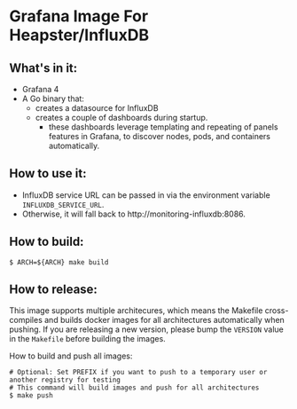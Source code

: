# Grafana Image For Heapster/InfluxDB

## What's in it:
 - Grafana 4
 - A Go binary that:
   - creates a datasource for InfluxDB
   - creates a couple of dashboards during startup.
     - these dashboards leverage templating and repeating of panels features in Grafana, to discover nodes, pods, and containers automatically.

## How to use it:
 - InfluxDB service URL can be passed in via the environment variable `INFLUXDB_SERVICE_URL`.
 - Otherwise, it will fall back to http://monitoring-influxdb:8086.

## How to build:

```console
$ ARCH=${ARCH} make build
```

## How to release:

This image supports multiple architecures, which means the Makefile cross-compiles and builds docker images for all architectures automatically when pushing.
If you are releasing a new version, please bump the `VERSION` value in the `Makefile` before building the images.

How to build and push all images:

```console
# Optional: Set PREFIX if you want to push to a temporary user or another registry for testing
# This command will build images and push for all architectures
$ make push
```
